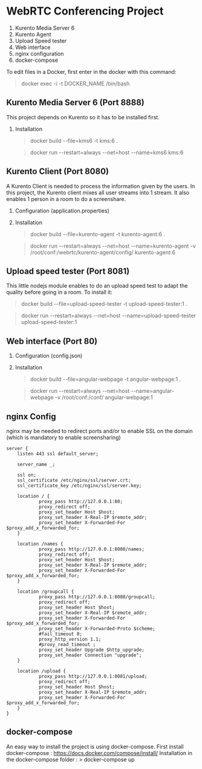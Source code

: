 WebRTC Conferencing Project
=========================

 1. Kurento Media Server 6
 2. Kurento Agent
 3. Upload Speed tester
 4. Web interface
 5. nginx configuration
 6. docker-compose



To edit files in a Docker, first enter in the docker with this command:
> docker exec -i -t DOCKER_NAME /bin/bash

Kurento Media Server 6 (Port 8888)
------------------------------------------

This project depends on Kurento so it has to be installed first.

 1. Installation

	> docker build --file=kms6 -t kms:6 . 
	
	> docker run --restart=always --net=host --name=kms6 kms:6


Kurento Client (Port 8080)
--------------------------------
A Kurento Client is needed to process the information given by the users. In this project, the Kurento client mixes all user streams into 1 stream. It also enables 1 person in a room to do a screenshare.

1. Configuration (application.properties)

2. Installation

	> docker build --file=kurento-agent -t kurento-agent:6 . 

	> docker run --restart=always --net=host --name=kurento-agent -v /root/conf:/webrtc/kurento-agent/config/ kurento-agent:6



Upload speed tester (Port 8081)
--------------------------------------
This little nodejs module enables to do an upload speed test to adapt the quality before going in a room. To install it:

> docker build --file=upload-speed-tester -t upload-speed-tester:1 . 

> docker run --restart=always --net=host --name=upload-speed-tester upload-speed-tester:1


Web interface (Port 80)
----------------------------

1. Configuration (config.json)

2. Installation

	> docker build --file=angular-webpage -t angular-webpage:1 . 
	
	> docker run --restart=always --net=host --name=angular-webpage -v /root/conf:/conf/ angular-webpage:1



nginx Config
---------------
nginx may be needed to redirect ports and/or to enable SSL on the domain (which is mandatory to enable screensharing)

    server {
        listen 443 ssl default_server;

        server_name _;

        ssl on;
        ssl_certificate /etc/nginx/ssl/server.crt;
        ssl_certificate_key /etc/nginx/ssl/server.key;

        location / {
                proxy_pass http://127.0.0.1:80;
                proxy_redirect off;
                proxy_set_header Host $host;
                proxy_set_header X-Real-IP $remote_addr;
                proxy_set_header X-Forwarded-For $proxy_add_x_forwarded_for;
        }
        
        location /names {
                proxy_pass http://127.0.0.1:8080/names;
                proxy_redirect off;
                proxy_set_header Host $host;
                proxy_set_header X-Real-IP $remote_addr;
                proxy_set_header X-Forwarded-For $proxy_add_x_forwarded_for;
        }

        location /groupcall {
                proxy_pass http://127.0.0.1:8080/groupcall;
                proxy_redirect off;
                proxy_set_header Host $host;
                proxy_set_header X-Real-IP $remote_addr;
                proxy_set_header X-Forwarded-For $proxy_add_x_forwarded_for;
                proxy_set_header X-Forwarded-Proto $scheme;
                #fail_timeout 0;
                proxy_http_version 1.1;
                #proxy_read_timeout ;
                proxy_set_header Upgrade $http_upgrade;
                proxy_set_header Connection "upgrade";
        }

        location /upload {
                proxy_pass http://127.0.0.1:8081/upload;
                proxy_redirect off;
                proxy_set_header Host $host;
                proxy_set_header X-Real-IP $remote_addr;
                proxy_set_header X-Forwarded-For $proxy_add_x_forwarded_for;
        }
	}


docker-compose
---------------

An easy way to install the project is using docker-compose.
First install docker-compose : https://docs.docker.com/compose/install/
Installation in the docker-compose folder :
	> docker-compose up 
